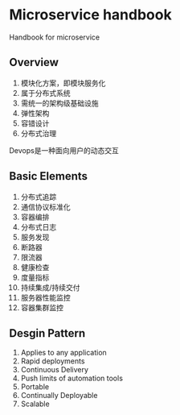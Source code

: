 # Microservice handbook

Handbook for microservice

## Overview

1. 模块化方案，即模块服务化
2. 属于分布式系统
3. 需统一的架构级基础设施
4. 弹性架构
5. 容错设计
6. 分布式治理

Devops是一种面向用户的动态交互

## Basic Elements

1. 分布式追踪
2. 通信协议标准化
3. 容器编排
4. 分布式日志
5. 服务发现
6. 断路器
7. 限流器
8. 健康检查
9. 度量指标
10. 持续集成/持续交付
11. 服务器性能监控
12. 容器集群监控

## Desgin Pattern

1. Applies to any application
2. Rapid deployments
3. Continuous Delivery
4. Push limits of automation tools
5. Portable
6. Continually Deployable
7. Scalable